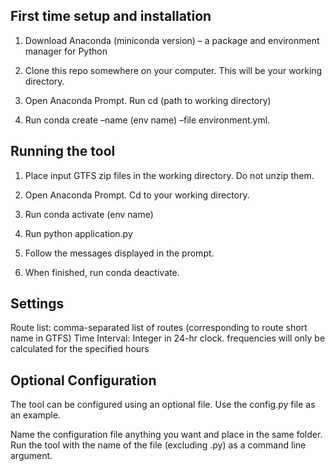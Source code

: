 ## First time setup and installation

1. Download Anaconda (miniconda version) – a package and environment manager for Python

2. Clone this repo somewhere on your computer. This will be your working directory.

3. Open Anaconda Prompt. Run cd (path to working directory)

4. Run conda create –name (env name) –file environment.yml.

## Running the tool

1. Place input GTFS zip files in the working directory. Do not unzip them.

2. Open Anaconda Prompt. Cd to your working directory.

3. Run conda activate (env name)

4. Run python application.py

5. Follow the messages displayed in the prompt.

6. When finished, run conda deactivate.

## Settings

Route list: comma-separated list of routes (corresponding to route short name in GTFS)
Time Interval: Integer in 24-hr clock. frequencies will only be calculated for the specified hours

## Optional Configuration

The tool can be configured using an optional file. Use the config.py file as an example. 

Name the configuration file anything you want and place in the same folder. Run the tool with the name of the file (excluding .py) as a command line argument. 
